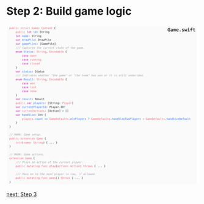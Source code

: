 # Step 2: Build game logic

![step-2](./info-material/Apodini-OAS-Instructions/step-2.png)

[next: Step 3](./step-3.md)
